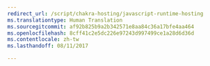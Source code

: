 ```yaml
---
redirect_url: /script/chakra-hosting/javascript-runtime-hosting
ms.translationtype: Human Translation
ms.sourcegitcommit: af92b825b9a2b342571e8aa84c36a17bfe4aa464
ms.openlocfilehash: 8cff41c2e5dc226e97243d997499ce1a28d6d36d
ms.contentlocale: zh-tw
ms.lasthandoff: 08/11/2017

---
```


